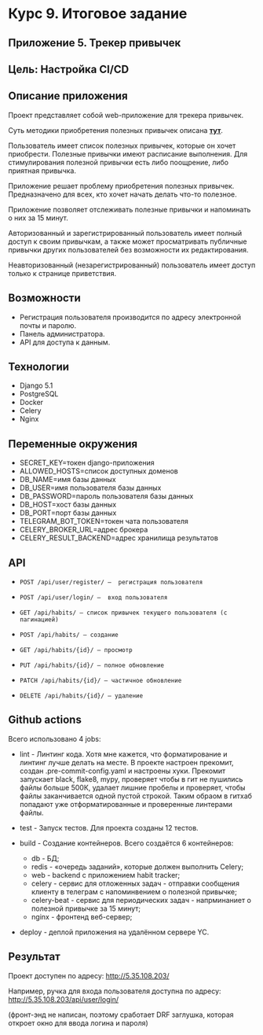 # Курс 9. Итоговое задание
## Приложение 5. Трекер привычек
## Цель: Настройка CI/CD


## Описание приложения

Проект представляет собой web-приложение для трекера привычек.

Суть методики приобретения полезных привычек описана [**тут**](https://www.google.com/amp/s/lifehacker.ru/pravilo-dvux-minut/amp/).

Пользователь имеет список полезных привычек, которые он хочет приобрести. Полезные привычки имеют расписание выполнения. Для стимулирования полезной привычки есть либо поощрение, либо приятная привычка.

Приложение решает проблему приобретения полезных привычек. Предназначено для всех, кто хочет начать делать что-то полезное.

Приложение позволяет отслеживать полезные привычки и напоминать о них за 15 минут.

Авторизованный и зарегистрированный пользователь имеет полный доступ к своим привычкам, а также может просматривать публичные привычки других пользователей без возможности их редактирования.

Неавторизованный (незарегистрированный) пользователь имеет доступ только к странице приветствия.

## Возможности

- Регистрация пользователя производится по адресу электронной почты и паролю.
- Панель администратора.
- API для доступа к данным.


## Технологии

* Django 5.1
* PostgreSQL
* Docker
* Celery
* Nginx

 ## Переменные окружения

- SECRET_KEY=токен django-приложения
- ALLOWED_HOSTS=список доступных доменов
- DB_NAME=имя базы данных
- DB_USER=имя пользователя базы данных
- DB_PASSWORD=пароль пользователя базы данных
- DB_HOST=хост базы данных
- DB_PORT=порт базы данных
- TELEGRAM_BOT_TOKEN=токен чата пользователя
- CELERY_BROKER_URL=адрес брокера
- CELERY_RESULT_BACKEND=адрес хранилища результатов

## API
- ```POST /api/user/register/ —  регистрация пользователя```

- ```POST /api/user/login/ —  вход пользователя```

- ```GET /api/habits/ — список привычек текущего пользователя (с пагинацией)```

- ```POST /api/habits/ — создание```

- ```GET /api/habits/{id}/ — просмотр```

- ```PUT /api/habits/{id}/ — полное обновление```

- ```PATCH /api/habits/{id}/ — частичное обновление```

- ```DELETE /api/habits/{id}/ — удаление```

## Github actions

Всего использовано 4 jobs:

- lint - Линтинг кода. Хотя мне кажется, что форматирование и линтинг лучше делать на месте. В проекте настроен прекомит, создан .pre-commit-config.yaml и настроены хуки. Прекомит запускает black, flake8, mypy, проверяет чтобы в гит не пушились файлы больше 500К, удалает лишние пробелы и проверяет, чтобы файлы заканчивается одной пустой строкой. Таким обраом в гитхаб попадают уже отформатированные и проверенные линтерами файлы.

- test - Запуск тестов. Для проекта созданы 12 тестов.

- build - Создание контейнеров. Всего создаётся 6 контейнеров:
  * db - БД;
  * redis - «очередь заданий», которые должен выполнить Celery;
  * web - backend с приложением habit tracker;
  * celery - сервис для отложенных задач - отправки сообщения клиенту в телеграм с напоминвением о полезной привычке;
  * celery-beat - сервис для периодических задач - напрминаниет о полезной привычке за 15 минут;
  * nginx - фронтенд веб-сервер;

- deploy - деплой приложения на удалённом сервере YC.

## Результат
Проект доступен по адресу: http://5.35.108.203/

Например, ручка для входа пользователя доступна по адресу: http://5.35.108.203/api/user/login/

(фронт-энд не написан, поэтому сработает DRF заглушка, которая откроет окно для ввода логина и пароля)

